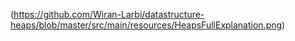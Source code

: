 (https://github.com/Wiran-Larbi/datastructure-heaps/blob/master/src/main/resources/HeapsFullExplanation.png)
